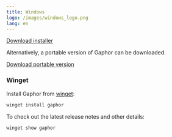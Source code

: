 ```yaml
---
title: Windows
logo: /images/windows_logo.png
lang: en
---
```


<a class="btn btn-primary btn-lg" href="https://github.com/gaphor/gaphor/releases/download/{{ site.gaphor_version }}/gaphor-{{ site.gaphor_version }}-installer.exe"><i class="fa fa-download"></i> Download installer</a>

Alternatively, a portable version of Gaphor can be downloaded.

<a class="btn btn-primary btn-lg" href="https://github.com/gaphor/gaphor/releases/download/{{ site.gaphor_version }}/gaphor-{{ site.gaphor_version }}-portable.exe"><i class="fa fa-download"></i> Download portable version</a>

### Winget

Install Gaphor from [winget](https://github.com/microsoft/winget-pkgs/tree/master/manifests/g/gaphor/gaphor):

```bash
winget install gaphor
```

To check out the latest release notes and other details:

```bash
winget show gaphor
```
